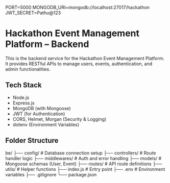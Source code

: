 PORT=5000
MONGODB_URI=mongodb://localhost:27017/hackathon
JWT_SECRET=Pathu@123

# Hackathon Event Management Platform – Backend

This is the backend service for the Hackathon Event Management Platform. It provides RESTful APIs to manage users, events, authentication, and admin functionalities.

## Tech Stack

- Node.js
- Express.js
- MongoDB (with Mongoose)
- JWT (for Authentication)
- CORS, Helmet, Morgan (Security & Logging)
- dotenv (Environment Variables)

## Folder Structure

be/
├── config/ # Database connection setup
├── controllers/ # Route handler logic
├── middlewares/ # Auth and error handling
├── models/ # Mongoose schemas (User, Event)
├── routes/ # API route definitions
├── utils/ # Helper functions
├── index.js # Entry point
├── .env # Environment variables
├── .gitignore
└── package.json

